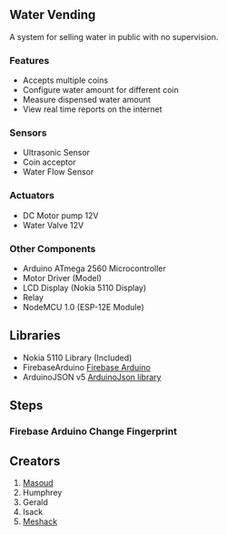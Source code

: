 ## Water Vending

A system for selling water in public with no supervision.

### Features

- Accepts multiple coins
- Configure water amount for different coin
- Measure dispensed water amount
- View real time reports on the internet

### Sensors

- Ultrasonic Sensor
- Coin acceptor
- Water Flow Sensor


### Actuators

- DC Motor pump 12V
- Water Valve 12V


### Other Components

- Arduino ATmega 2560 Microcontroller
- Motor Driver (Model)
- LCD Display (Nokia 5110 Display)
- Relay
- NodeMCU 1.0 (ESP-12E Module)

## Libraries

- Nokia 5110 Library (Included)
- FirebaseArduino [Firebase Arduino](https://github.com/FirebaseExtended/firebase-arduino)
- ArduinoJSON v5 [ArduinoJson library](https://github.com/bblanchon/ArduinoJson)

## Steps

### Firebase Arduino Change Fingerprint
 

## Creators

1. [Masoud](https://github.com/tektz) 
2. Humphrey
3. Gerald
4. Isack
5. [Meshack](https://github.com/meshackvictor)



